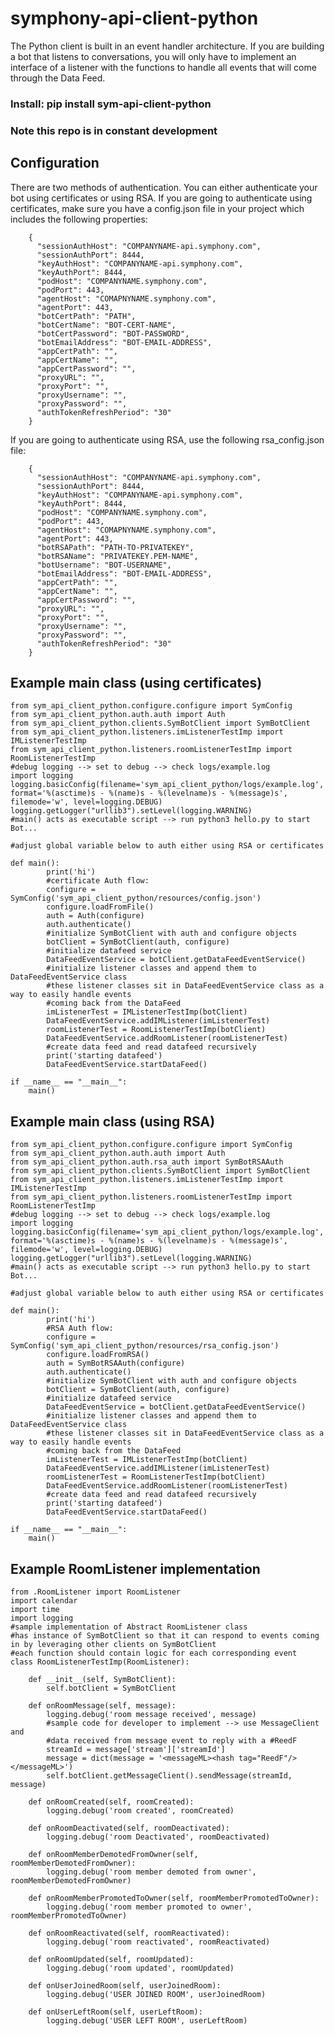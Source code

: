 # symphony-api-client-python
The Python client is built in an event handler architecture. If you are building a bot that listens to conversations, you will only have to implement an interface of a listener with the functions to handle all events that will come through the Data Feed.

### Install: pip install sym-api-client-python
### Note this repo is in constant development


## Configuration
There are two methods of authentication.  You can either authenticate your bot using certificates or using RSA.  If you are going to authenticate using certificates, make sure you have a config.json file in your project which includes the following properties:

        {
          "sessionAuthHost": "COMPANYNAME-api.symphony.com",
          "sessionAuthPort": 8444,
          "keyAuthHost": "COMPANYNAME-api.symphony.com",
          "keyAuthPort": 8444,
          "podHost": "COMPANYNAME.symphony.com",
          "podPort": 443,
          "agentHost": "COMAPNYNAME.symphony.com",
          "agentPort": 443,
          "botCertPath": "PATH",
          "botCertName": "BOT-CERT-NAME",
          "botCertPassword": "BOT-PASSWORD",
          "botEmailAddress": "BOT-EMAIL-ADDRESS",
          "appCertPath": "",
          "appCertName": "",
          "appCertPassword": "",
          "proxyURL": "",
          "proxyPort": "",
          "proxyUsername": "",
          "proxyPassword": "",
          "authTokenRefreshPeriod": "30"
        }

If you are going to authenticate using RSA, use the following rsa_config.json file:

        {
          "sessionAuthHost": "COMPANYNAME-api.symphony.com",
          "sessionAuthPort": 8444,
          "keyAuthHost": "COMPANYNAME-api.symphony.com",
          "keyAuthPort": 8444,
          "podHost": "COMPANYNAME.symphony.com",
          "podPort": 443,
          "agentHost": "COMAPNYNAME.symphony.com",
          "agentPort": 443,
          "botRSAPath": "PATH-TO-PRIVATEKEY",
          "botRSAName": "PRIVATEKEY.PEM-NAME",
          "botUsername": "BOT-USERNAME",
          "botEmailAddress": "BOT-EMAIL-ADDRESS",
          "appCertPath": "",
          "appCertName": "",
          "appCertPassword": "",
          "proxyURL": "",
          "proxyPort": "",
          "proxyUsername": "",
          "proxyPassword": "",
          "authTokenRefreshPeriod": "30"
        }

## Example main class (using certificates)

    from sym_api_client_python.configure.configure import SymConfig
    from sym_api_client_python.auth.auth import Auth
    from sym_api_client_python.clients.SymBotClient import SymBotClient
    from sym_api_client_python.listeners.imListenerTestImp import IMListenerTestImp
    from sym_api_client_python.listeners.roomListenerTestImp import RoomListenerTestImp
    #debug logging --> set to debug --> check logs/example.log
    import logging
    logging.basicConfig(filename='sym_api_client_python/logs/example.log', format='%(asctime)s - %(name)s - %(levelname)s - %(message)s', filemode='w', level=logging.DEBUG)
    logging.getLogger("urllib3").setLevel(logging.WARNING)
    #main() acts as executable script --> run python3 hello.py to start Bot...

    #adjust global variable below to auth either using RSA or certificates

    def main():
            print('hi')
            #certificate Auth flow:
            configure = SymConfig('sym_api_client_python/resources/config.json')
            configure.loadFromFile()
            auth = Auth(configure)
            auth.authenticate()
            #initialize SymBotClient with auth and configure objects
            botClient = SymBotClient(auth, configure)
            #initialize datafeed service
            DataFeedEventService = botClient.getDataFeedEventService()
            #initialize listener classes and append them to DataFeedEventService class
            #these listener classes sit in DataFeedEventService class as a way to easily handle events
            #coming back from the DataFeed
            imListenerTest = IMListenerTestImp(botClient)
            DataFeedEventService.addIMListener(imListenerTest)
            roomListenerTest = RoomListenerTestImp(botClient)
            DataFeedEventService.addRoomListener(roomListenerTest)
            #create data feed and read datafeed recursively
            print('starting datafeed')
            DataFeedEventService.startDataFeed()

    if __name__ == "__main__":
        main()

## Example main class (using RSA)

    from sym_api_client_python.configure.configure import SymConfig
    from sym_api_client_python.auth.auth import Auth
    from sym_api_client_python.auth.rsa_auth import SymBotRSAAuth
    from sym_api_client_python.clients.SymBotClient import SymBotClient
    from sym_api_client_python.listeners.imListenerTestImp import IMListenerTestImp
    from sym_api_client_python.listeners.roomListenerTestImp import RoomListenerTestImp
    #debug logging --> set to debug --> check logs/example.log
    import logging
    logging.basicConfig(filename='sym_api_client_python/logs/example.log', format='%(asctime)s - %(name)s - %(levelname)s - %(message)s', filemode='w', level=logging.DEBUG)
    logging.getLogger("urllib3").setLevel(logging.WARNING)
    #main() acts as executable script --> run python3 hello.py to start Bot...

    #adjust global variable below to auth either using RSA or certificates

    def main():
            print('hi')
            #RSA Auth flow:
            configure = SymConfig('sym_api_client_python/resources/rsa_config.json')
            configure.loadFromRSA()
            auth = SymBotRSAAuth(configure)
            auth.authenticate()
            #initialize SymBotClient with auth and configure objects
            botClient = SymBotClient(auth, configure)
            #initialize datafeed service
            DataFeedEventService = botClient.getDataFeedEventService()
            #initialize listener classes and append them to DataFeedEventService class
            #these listener classes sit in DataFeedEventService class as a way to easily handle events
            #coming back from the DataFeed
            imListenerTest = IMListenerTestImp(botClient)
            DataFeedEventService.addIMListener(imListenerTest)
            roomListenerTest = RoomListenerTestImp(botClient)
            DataFeedEventService.addRoomListener(roomListenerTest)
            #create data feed and read datafeed recursively
            print('starting datafeed')
            DataFeedEventService.startDataFeed()

    if __name__ == "__main__":
        main()


## Example RoomListener implementation

    from .RoomListener import RoomListener
    import calendar
    import time
    import logging
    #sample implementation of Abstract RoomListener class
    #has instance of SymBotClient so that it can respond to events coming in by leveraging other clients on SymBotClient
    #each function should contain logic for each corresponding event
    class RoomListenerTestImp(RoomListener):

        def __init__(self, SymBotClient):
            self.botClient = SymBotClient

        def onRoomMessage(self, message):
            logging.debug('room message received', message)
            #sample code for developer to implement --> use MessageClient and
            #data received from message event to reply with a #ReedF
            streamId = message['stream']['streamId']
            message = dict(message = '<messageML><hash tag="ReedF"/></messageML>')
            self.botClient.getMessageClient().sendMessage(streamId, message)

        def onRoomCreated(self, roomCreated):
            logging.debug('room created', roomCreated)

        def onRoomDeactivated(self, roomDeactivated):
            logging.debug('room Deactivated', roomDeactivated)

        def onRoomMemberDemotedFromOwner(self, roomMemberDemotedFromOwner):
            logging.debug('room member demoted from owner', roomMemberDemotedFromOwner)

        def onRoomMemberPromotedToOwner(self, roomMemberPromotedToOwner):
            logging.debug('room member promoted to owner', roomMemberPromotedToOwner)

        def onRoomReactivated(self, roomReactivated):
            logging.debug('room reactivated', roomReactivated)

        def onRoomUpdated(self, roomUpdated):
            logging.debug('room updated', roomUpdated)

        def onUserJoinedRoom(self, userJoinedRoom):
            logging.debug('USER JOINED ROOM', userJoinedRoom)

        def onUserLeftRoom(self, userLeftRoom):
            logging.debug('USER LEFT ROOM', userLeftRoom)
